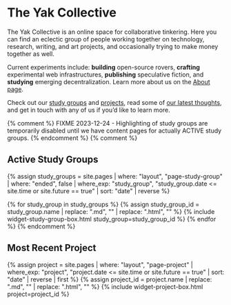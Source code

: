 ---
---
# The Yak Collective

The Yak Collective is an online space for collaborative tinkering. Here you can find an eclectic group of people working together on technology, research, writing, and art projects, and occasionally trying to make money together as well.

Current experiments include: **building** open-source rovers, **crafting** experimental web infrastructures, **publishing** speculative fiction, and **studying** emerging decentralization. Learn more about us on the [About page](/about.html).

Check out our [study groups](/study-groups.html) and [projects](/projects.html), read some of [our latest thoughts](/writings.html), and get in touch with any of us if you’d like to learn more.

{% comment %}
	FIXME 2023-12-24 - Highlighting of study groups are temporarily
	disabled until we have content pages for actually ACTIVE study
	groups.
{% endcomment %}
{% comment %}
## Active Study Groups

{% assign study_groups = site.pages | where: "layout", "page-study-group"
                                    | where: "ended", false
                                    | where_exp: "study_group", "study_group.date <= site.time or site.future == true"
                                    | sort: "date"
                                    | reverse %}

{% for study_group in study_groups %}
    {% assign study_group_id = study_group.name | replace: ".md", "" | replace: ".html", "" %}
    {% include widget-study-group-box.html study_group=study_group_id %}
{% endfor %}
{% endcomment %}

## Most Recent Project

{% assign project = site.pages | where: "layout", "page-project"
                               | where_exp: "project", "project.date <= site.time or site.future == true"
                               | sort: "date"
                               | reverse
                               | first %}
{% assign project_id = project.name | replace: ".md", "" | replace: ".html", "" %}
{% include widget-project-box.html project=project_id %}
